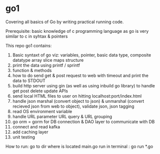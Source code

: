 # go1
Covering all basics of Go by writing practical running code.

Prerequisite: basic knowledge of c programming language as go is very similar to c in syhtax & pointers

This repo go1 contains:
  1. Basic syntaxt of go viz: variables, pointer, basic data type, composite datatype array slice maps structure
  2. print the data using printf / sprintf
  3. function & methods
  4. how to do send get & post request to web with timeout and print the data to STDOUT
  5. build http server using gin (as well as using inbuild go library) to handle get post delete update APIs
  6. send local HTML files to user on hitting localhost:port/index.html
  7. handle json marshal (convert object to json) & unmarshal (convert recieved json from web to object), validate json, json tagging
  8. read OS environment variable 
  9. handle URL parameter URL query & URL grouping 
  10. go orm = gorm for DB connection & DAO layer to communicate with DB
  11. connect and read kafka
  12. add caching layer
  13. unit testing

How to run:
go to dir where is located main.go
run in terminal : go run *.go